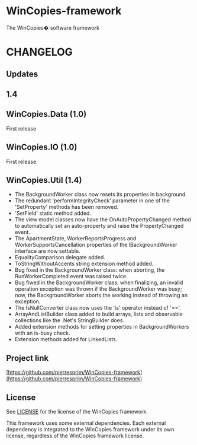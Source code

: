 WinCopies-framework
===================

The WinCopies� software framework

CHANGELOG
=========

Updates
-------

1.4
---

WinCopies.Data (1.0)
------------------

First release

WinCopies.IO (1.0)
------------------

First release

WinCopies.Util (1.4)
--------------------

- The BackgroundWorker class now resets its properties in background.
- The redundant 'performIntegrityCheck' parameter in one of the 'SetProperty' methods has been removed.
- 'SetField' static method added.
- The view model classes now have the OnAutoPropertyChanged method to automatically set an auto-property and raise the PropertyChanged event.
- The ApartmentState, WorkerReportsProgress and WorkerSupportsCancellation properties of the IBackgroundWorker interface are now settable.
- EqualityComparison delegate added.
- ToStringWithoutAccents string extension method added.
- Bug fixed in the BackgroundWorker class: when aborting, the RunWorkerCompleted event was raised twice.
- Bug fiwed in the BackgroundWorker class: when finalizing, an invalid operation exception was thrown if the BackgroundWorker was busy; now, the BackgroundWorker aborts the working instead of throwing an exception.
- The IsNullConverter class now uses the 'is' operator instead of '=='.
- ArrayAndListBuilder class added to build arrays, lists and observable collections like the .Net's StringBuilder does.
- Added extension methods for setting properties in BackgroundWorkers with an is-busy check.
- Extension methods added for LinkedLists.

Project link
------------

[https://github.com/pierresprim/WinCopies-framework](https://github.com/pierresprim/WinCopies-framework)

License
-------

See [LICENSE](https://github.com/pierresprim/WinCopies-framework/blob/master/LICENSE) for the license of the WinCopies framework.

This framework uses some external dependencies. Each external dependency is integrated to the WinCopies framework under its own license, regardless of the WinCopies framework license.
